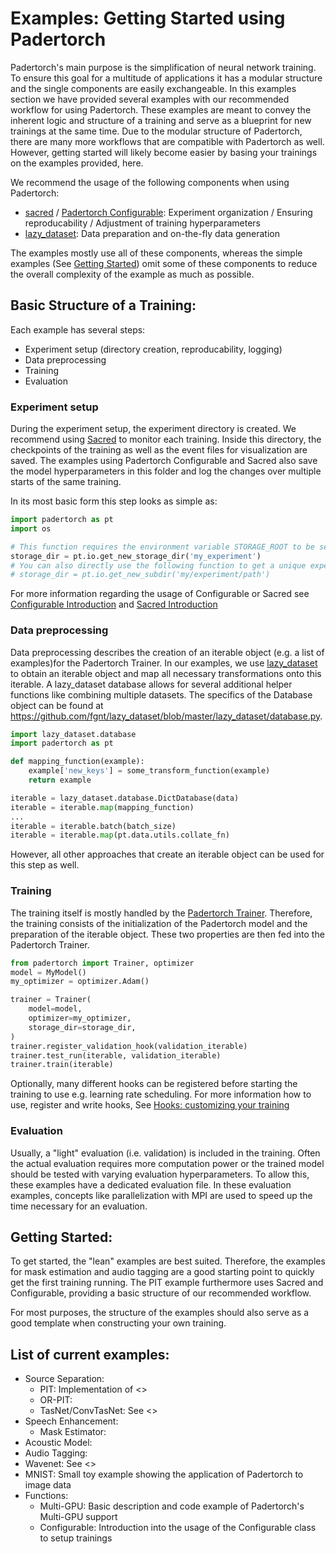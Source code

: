 # Examples: Getting Started using Padertorch

Padertorch's main purpose is the simplification of neural network training.
To ensure this goal for a multitude of applications it has a modular structure and the single components are easily exchangeable.
In this examples section we have provided several examples with our recommended workflow for using Padertorch.
These examples are meant to convey the inherent logic and structure of a training and serve as a blueprint for new trainings at the same time.
Due to the modular structure of Padertorch, there are many more workflows that are compatible with Padertorch as well.
However, getting started will likely become easier by basing your trainings on the examples provided, here.

We recommend the usage of the following components when using Padertorch:
  - [sacred]() / [Padertorch Configurable](): Experiment organization / Ensuring reproducability / Adjustment of training hyperparameters
  - [lazy_dataset](https://github.com/fgnt/lazy_dataset): Data preparation and on-the-fly data generation
  
The examples mostly use all of these components, whereas the simple examples  (See [Getting Started]()) omit some of these components to reduce the overall complexity of the example as much as possible.


## Basic Structure of a Training:

Each example has several steps:
  - Experiment setup (directory creation, reproducability, logging)
  - Data preprocessing
  - Training
  - Evaluation

### Experiment setup
During the experiment setup, the experiment directory is created. We recommend using [Sacred]() to monitor each training.
Inside this directory, the checkpoints of the training as well as the event files for visualization are saved. 
The examples using Padertorch Configurable and Sacred also save the model hyperparameters in this folder and log the 
changes over multiple starts of the same training.

In its most basic form this step looks as simple as:
``` python
import padertorch as pt
import os

# This function requires the environment variable STORAGE_ROOT to be set.
storage_dir = pt.io.get_new_storage_dir('my_experiment')
# You can also directly use the following function to get a unique experiment folder for each training without specifying STORAGE ROOT: 
# storage_dir = pt.io.get_new_subdir('my/experiment/path')
```
For more information regarding the usage of Configurable or Sacred 
see [Configurable Introduction]() and [Sacred Introduction]()

### Data preprocessing
Data preprocessing describes the creation of an iterable object (e.g. a list of examples)for the Padertorch Trainer.
In our examples, we use [lazy_dataset](https://github.com/fgnt/lazy_dataset) to obtain an iterable object and map all necessary transformations onto this iterable. A lazy_dataset database allows for several additional helper functions like combining multiple datasets. The specifics of the Database object can be found at https://github.com/fgnt/lazy_dataset/blob/master/lazy_dataset/database.py.
``` python
import lazy_dataset.database
import padertorch as pt

def mapping_function(example):
    example['new_keys'] = some_transform_function(example)
    return example

iterable = lazy_dataset.database.DictDatabase(data)
iterable = iterable.map(mapping_function)
...
iterable = iterable.batch(batch_size)
iterable = iterable.map(pt.data.utils.collate_fn)

```

However, all other approaches that create an iterable object can be used for this step as well.

### Training
The training itself is mostly handled by the [Padertorch Trainer](). 
Therefore, the training consists of the initialization of the Padertorch model and the preparation of the iterable object.
These two properties are then fed into the Padertorch Trainer.
``` python
from padertorch import Trainer, optimizer
model = MyModel()
my_optimizer = optimizer.Adam() 

trainer = Trainer(
    model=model,
    optimizer=my_optimizer,
    storage_dir=storage_dir,
)
trainer.register_validation_hook(validation_iterable)
trainer.test_run(iterable, validation_iterable)
trainer.train(iterable)
```

Optionally, many different hooks can be registered before starting the training to use e.g. learning rate scheduling.
For more information how to use, register and write hooks, See [Hooks: customizing your training]()  

### Evaluation
Usually, a "light" evaluation (i.e. validation) is included in the training.
Often the actual evaluation requires more computation power or the 
trained model should be tested with varying evaluation hyperparameters.
To allow this, these examples have a dedicated evaluation file. 
In these evaluation examples, concepts like parallelization with MPI
are used to speed up the time necessary for an evaluation.


## Getting Started:
To get started, the "lean" examples are best suited.
Therefore, the examples for mask estimation and audio tagging are a good starting point to quickly get the first training running.
The PIT example furthermore uses Sacred and Configurable, providing a basic structure of our recommended workflow. 

For most purposes, the structure of the examples should also serve as a good template when constructing your own training. 



    
## List of current examples:
  - Source Separation:
    - PIT: Implementation of <>
    - OR-PIT:
    - TasNet/ConvTasNet: See <>
  - Speech Enhancement:
    - Mask Estimator: 
  - Acoustic Model:
  - Audio Tagging:
  - Wavenet: See <>
  - MNIST: Small toy example showing the application of Padertorch to image data
  - Functions:
    - Multi-GPU: Basic description and code example of Padertorch's Multi-GPU support
    - Configurable: Introduction into the usage of the Configurable class to setup trainings
